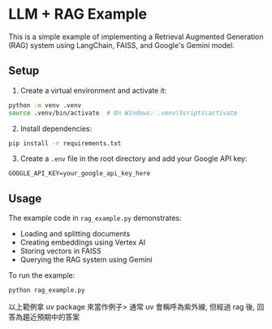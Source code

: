 # LLM + RAG Example

This is a simple example of implementing a Retrieval Augmented Generation (RAG) system using LangChain, FAISS, and Google's Gemini model.

## Setup

1. Create a virtual environment and activate it:
```bash
python -m venv .venv
source .venv/bin/activate  # On Windows: .venv\Scripts\activate
```

2. Install dependencies:
```bash
pip install -r requirements.txt
```

3. Create a `.env` file in the root directory and add your Google API key:
```
GOOGLE_API_KEY=your_google_api_key_here
```

## Usage

The example code in `rag_example.py` demonstrates:
- Loading and splitting documents
- Creating embeddings using Vertex AI
- Storing vectors in FAISS
- Querying the RAG system using Gemini

To run the example:
```bash
python rag_example.py
```

以上範例拿 uv package 來當作例子> 通常 uv 會稱呼為紫外線, 但經過 rag 後, 回答為趨近預期中的答案